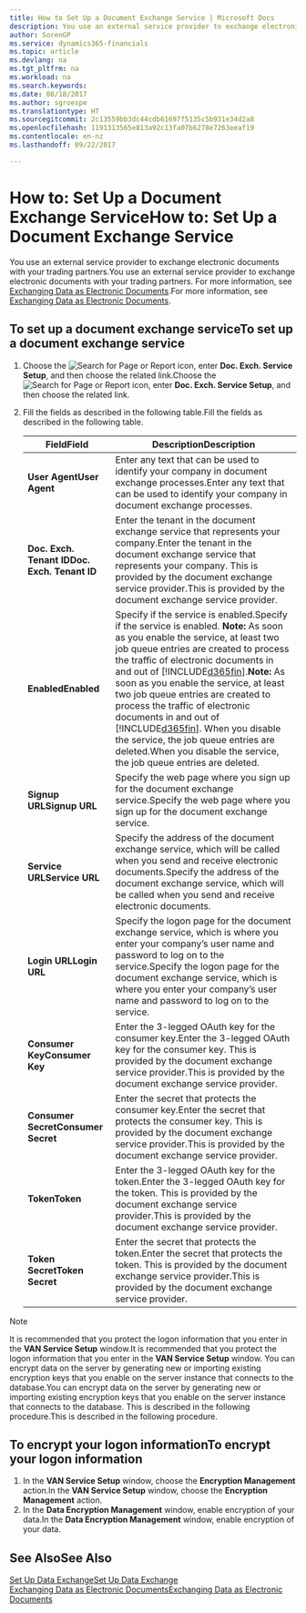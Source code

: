 ```yaml
---
title: How to Set Up a Document Exchange Service | Microsoft Docs
description: You use an external service provider to exchange electronic documents with your trading partners.
author: SorenGP
ms.service: dynamics365-financials
ms.topic: article
ms.devlang: na
ms.tgt_pltfrm: na
ms.workload: na
ms.search.keywords: 
ms.date: 08/18/2017
ms.author: sgroespe
ms.translationtype: HT
ms.sourcegitcommit: 2c13559bb3dc44cdb61697f5135c5b931e34d2a8
ms.openlocfilehash: 1191313565e813a92c13fa07b6278e7263eeaf19
ms.contentlocale: en-nz
ms.lasthandoff: 09/22/2017

---
```

# <a name="how-to-set-up-a-document-exchange-service"></a><span data-ttu-id="11a0c-103">How to: Set Up a Document Exchange Service</span><span class="sxs-lookup"><span data-stu-id="11a0c-103">How to: Set Up a Document Exchange Service</span></span>
<span data-ttu-id="11a0c-104">You use an external service provider to exchange electronic documents with your trading partners.</span><span class="sxs-lookup"><span data-stu-id="11a0c-104">You use an external service provider to exchange electronic documents with your trading partners.</span></span> <span data-ttu-id="11a0c-105">For more information, see [Exchanging Data as Electronic Documents](across-data-exchange.md).</span><span class="sxs-lookup"><span data-stu-id="11a0c-105">For more information, see [Exchanging Data as Electronic Documents](across-data-exchange.md).</span></span>  

## <a name="to-set-up-a-document-exchange-service"></a><span data-ttu-id="11a0c-106">To set up a document exchange service</span><span class="sxs-lookup"><span data-stu-id="11a0c-106">To set up a document exchange service</span></span>  
1. <span data-ttu-id="11a0c-107">Choose the ![Search for Page or Report](media/ui-search/search_small.png "Search for Page or Report icon") icon, enter **Doc. Exch. Service Setup**, and then choose the related link.</span><span class="sxs-lookup"><span data-stu-id="11a0c-107">Choose the ![Search for Page or Report](media/ui-search/search_small.png "Search for Page or Report icon") icon, enter **Doc. Exch. Service Setup**, and then choose the related link.</span></span>  
2. <span data-ttu-id="11a0c-108">Fill the fields as described in the following table.</span><span class="sxs-lookup"><span data-stu-id="11a0c-108">Fill the fields as described in the following table.</span></span>  

    |<span data-ttu-id="11a0c-109">Field</span><span class="sxs-lookup"><span data-stu-id="11a0c-109">Field</span></span>|<span data-ttu-id="11a0c-110">Description</span><span class="sxs-lookup"><span data-stu-id="11a0c-110">Description</span></span>|  
    |---------------------------------|---------------------------------------|  
    |<span data-ttu-id="11a0c-111">**User Agent**</span><span class="sxs-lookup"><span data-stu-id="11a0c-111">**User Agent**</span></span>|<span data-ttu-id="11a0c-112">Enter any text that can be used to identify your company in document exchange processes.</span><span class="sxs-lookup"><span data-stu-id="11a0c-112">Enter any text that can be used to identify your company in document exchange processes.</span></span>|  
    |<span data-ttu-id="11a0c-113">**Doc. Exch. Tenant ID**</span><span class="sxs-lookup"><span data-stu-id="11a0c-113">**Doc. Exch. Tenant ID**</span></span>|<span data-ttu-id="11a0c-114">Enter the tenant in the document exchange service that represents your company.</span><span class="sxs-lookup"><span data-stu-id="11a0c-114">Enter the tenant in the document exchange service that represents your company.</span></span> <span data-ttu-id="11a0c-115">This is provided by the document exchange service provider.</span><span class="sxs-lookup"><span data-stu-id="11a0c-115">This is provided by the document exchange service provider.</span></span>|  
    |<span data-ttu-id="11a0c-116">**Enabled**</span><span class="sxs-lookup"><span data-stu-id="11a0c-116">**Enabled**</span></span>|<span data-ttu-id="11a0c-117">Specify if the service is enabled.</span><span class="sxs-lookup"><span data-stu-id="11a0c-117">Specify if the service is enabled.</span></span> <span data-ttu-id="11a0c-118">**Note:**  As soon as you enable the service, at least two job queue entries are created to process the traffic of electronic documents in and out of [!INCLUDE[d365fin](includes/d365fin_md.md)].</span><span class="sxs-lookup"><span data-stu-id="11a0c-118">**Note:**  As soon as you enable the service, at least two job queue entries are created to process the traffic of electronic documents in and out of [!INCLUDE[d365fin](includes/d365fin_md.md)].</span></span> <span data-ttu-id="11a0c-119">When you disable the service, the job queue entries are deleted.</span><span class="sxs-lookup"><span data-stu-id="11a0c-119">When you disable the service, the job queue entries are deleted.</span></span>|  
    |<span data-ttu-id="11a0c-120">**Signup URL**</span><span class="sxs-lookup"><span data-stu-id="11a0c-120">**Signup URL**</span></span>|<span data-ttu-id="11a0c-121">Specify the web page where you sign up for the document exchange service.</span><span class="sxs-lookup"><span data-stu-id="11a0c-121">Specify the web page where you sign up for the document exchange service.</span></span>|  
    |<span data-ttu-id="11a0c-122">**Service URL**</span><span class="sxs-lookup"><span data-stu-id="11a0c-122">**Service URL**</span></span>|<span data-ttu-id="11a0c-123">Specify the address of the document exchange service, which will be called when you send and receive electronic documents.</span><span class="sxs-lookup"><span data-stu-id="11a0c-123">Specify the address of the document exchange service, which will be called when you send and receive electronic documents.</span></span>|  
    |<span data-ttu-id="11a0c-124">**Login URL**</span><span class="sxs-lookup"><span data-stu-id="11a0c-124">**Login URL**</span></span>|<span data-ttu-id="11a0c-125">Specify the logon page for the document exchange service, which is where you enter your company’s user name and password to log on to the service.</span><span class="sxs-lookup"><span data-stu-id="11a0c-125">Specify the logon page for the document exchange service, which is where you enter your company’s user name and password to log on to the service.</span></span>|  
    |<span data-ttu-id="11a0c-126">**Consumer Key**</span><span class="sxs-lookup"><span data-stu-id="11a0c-126">**Consumer Key**</span></span>|<span data-ttu-id="11a0c-127">Enter the 3-legged OAuth key for the consumer key.</span><span class="sxs-lookup"><span data-stu-id="11a0c-127">Enter the 3-legged OAuth key for the consumer key.</span></span> <span data-ttu-id="11a0c-128">This is provided by the document exchange service provider.</span><span class="sxs-lookup"><span data-stu-id="11a0c-128">This is provided by the document exchange service provider.</span></span>|  
    |<span data-ttu-id="11a0c-129">**Consumer Secret**</span><span class="sxs-lookup"><span data-stu-id="11a0c-129">**Consumer Secret**</span></span>|<span data-ttu-id="11a0c-130">Enter the secret that protects the consumer key.</span><span class="sxs-lookup"><span data-stu-id="11a0c-130">Enter the secret that protects the consumer key.</span></span> <span data-ttu-id="11a0c-131">This is provided by the document exchange service provider.</span><span class="sxs-lookup"><span data-stu-id="11a0c-131">This is provided by the document exchange service provider.</span></span>|  
    |<span data-ttu-id="11a0c-132">**Token**</span><span class="sxs-lookup"><span data-stu-id="11a0c-132">**Token**</span></span>|<span data-ttu-id="11a0c-133">Enter the 3-legged OAuth key for the token.</span><span class="sxs-lookup"><span data-stu-id="11a0c-133">Enter the 3-legged OAuth key for the token.</span></span> <span data-ttu-id="11a0c-134">This is provided by the document exchange service provider.</span><span class="sxs-lookup"><span data-stu-id="11a0c-134">This is provided by the document exchange service provider.</span></span>|  
    |<span data-ttu-id="11a0c-135">**Token Secret**</span><span class="sxs-lookup"><span data-stu-id="11a0c-135">**Token Secret**</span></span>|<span data-ttu-id="11a0c-136">Enter the secret that protects the token.</span><span class="sxs-lookup"><span data-stu-id="11a0c-136">Enter the secret that protects the token.</span></span> <span data-ttu-id="11a0c-137">This is provided by the document exchange service provider.</span><span class="sxs-lookup"><span data-stu-id="11a0c-137">This is provided by the document exchange service provider.</span></span>|  

> [!NOTE]  
>  <span data-ttu-id="11a0c-138">It is recommended that you protect the logon information that you enter in the **VAN Service Setup** window.</span><span class="sxs-lookup"><span data-stu-id="11a0c-138">It is recommended that you protect the logon information that you enter in the **VAN Service Setup** window.</span></span> <span data-ttu-id="11a0c-139">You can encrypt data on the server by generating new or importing existing encryption keys that you enable on the server instance that connects to the database.</span><span class="sxs-lookup"><span data-stu-id="11a0c-139">You can encrypt data on the server by generating new or importing existing encryption keys that you enable on the server instance that connects to the database.</span></span> <span data-ttu-id="11a0c-140">This is described in the following procedure.</span><span class="sxs-lookup"><span data-stu-id="11a0c-140">This is described in the following procedure.</span></span>  

## <a name="to-encrypt-your-logon-information"></a><span data-ttu-id="11a0c-141">To encrypt your logon information</span><span class="sxs-lookup"><span data-stu-id="11a0c-141">To encrypt your logon information</span></span>  
1. <span data-ttu-id="11a0c-142">In the **VAN Service Setup** window, choose the **Encryption Management** action.</span><span class="sxs-lookup"><span data-stu-id="11a0c-142">In the **VAN Service Setup** window, choose the **Encryption Management** action.</span></span>  
2. <span data-ttu-id="11a0c-143">In the **Data Encryption Management** window, enable encryption of your data.</span><span class="sxs-lookup"><span data-stu-id="11a0c-143">In the **Data Encryption Management** window, enable encryption of your data.</span></span> <!--For more information, see [Manage Data Encryption](../manage-data-encryption.md).-->  

## <a name="see-also"></a><span data-ttu-id="11a0c-144">See Also</span><span class="sxs-lookup"><span data-stu-id="11a0c-144">See Also</span></span>  
[<span data-ttu-id="11a0c-145">Set Up Data Exchange</span><span class="sxs-lookup"><span data-stu-id="11a0c-145">Set Up Data Exchange</span></span>](across-set-up-data-exchange.md)  
[<span data-ttu-id="11a0c-146">Exchanging Data as Electronic Documents</span><span class="sxs-lookup"><span data-stu-id="11a0c-146">Exchanging Data as Electronic Documents</span></span>](across-data-exchange.md)

